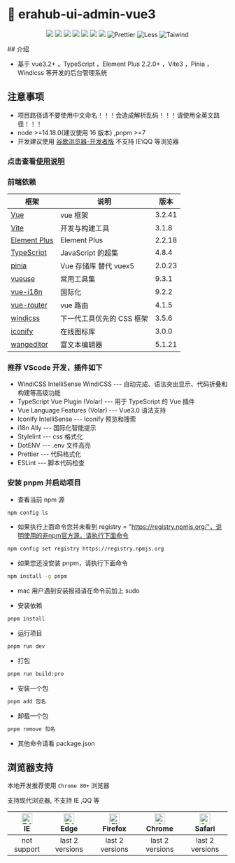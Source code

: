 <h1>🌈 erahub-ui-admin-vue3</h1>
<p align="center">
    <img src="https://img.shields.io/badge/-Vue3.2-34495e?logo=vue.j" />
    <img src="https://img.shields.io/badge/-Vite3-646cff?logo=vite&logoColor=white" />
    <img src="https://img.shields.io/badge/-TypeScript4.7-blue?logo=typescript&logoColor=white" />
    <img src="https://img.shields.io/badge/-Pinia2-yellow?logo=picpay&logoColor=white" />
    <img src="https://img.shields.io/badge/-ESLint-4b32c3?logo=eslint&logoColor=white" />
    <img src="https://img.shields.io/badge/-pnpm7-F69220?logo=pnpm&logoColor=white" />
    <img src="https://img.shields.io/badge/-Axios-008fc7?logo=axios.js&logoColor=white" />
    <img src="https://img.shields.io/badge/-Prettier-ef9421?logo=Prettier&logoColor=white" alt="Prettier">
    <img src="https://img.shields.io/badge/-Less-1D365D?logo=less&logoColor=white" alt="Less">
    <img src="https://img.shields.io/badge/-Wind%20CSS-06B6D4?logo=Tailwind%20CSS&logoColor=white" alt="Taiwind">
</p>
## 介绍

- 基于 vue3.2+ ，TypeScript ，Element Plus 2.2.0+ ，Vite3 ，Pinia ，Windicss 等开发的后台管理系统

## 注意事项

- 项目路径请不要使用中文命名！！！会造成解析乱码！！！请使用全英文路径！！！
- node >=14.18.0(建议使用 16 版本) ,pnpm >=7
- 开发建议使用 [谷歌浏览器-开发者版](https://www.google.cn/intl/zh-CN/chrome/dev/) 不支持 IE\QQ 等浏览器

### 点击查看[使用说明](./use.md)

### 前端依赖

| 框架 | 说明 | 版本     |
| --- | --- |--------|
| [Vue](https://staging-cn.vuejs.org/) | vue 框架 | 3.2.41 |
| [Vite](https://cn.vitejs.dev//) | 开发与构建工具 | 3.1.8 |
| [Element Plus](https://element-plus.org/zh-CN/) | Element Plus | 2.2.18 |
| [TypeScript](https://www.typescriptlang.org/docs/) | JavaScript 的超集 | 4.8.4 |
| [pinia](https://pinia.vuejs.org/) | Vue 存储库 替代 vuex5 | 2.0.23 |
| [vueuse](https://vueuse.org//) | 常用工具集 | 9.3.1 |
| [vue-i18n](https://kazupon.github.io/vue-i18n/zh/introduction.html/) | 国际化 | 9.2.2 |
| [vue-router](https://router.vuejs.org/) | vue 路由 | 4.1.5 |
| [windicss](https://cn.windicss.org/) | 下一代工具优先的 CSS 框架 | 3.5.6 |
| [iconify](https://icon-sets.iconify.design/) | 在线图标库 | 3.0.0 |
| [wangeditor](https://www.wangeditor.com/) | 富文本编辑器 | 5.1.21 |

### 推荐 VScode 开发，插件如下

- WindiCSS IntelliSense WindiCSS --- 自动完成、语法突出显示、代码折叠和构建等高级功能
- TypeScript Vue Plugin (Volar) --- 用于 TypeScript 的 Vue 插件
- Vue Language Features (Volar) --- Vue3.0 语法支持
- Iconify IntelliSense --- Iconify 预览和搜索
- i18n Ally --- 国际化智能提示
- Stylelint --- css 格式化
- DotENV --- .env 文件高亮
- Prettier --- 代码格式化
- ESLint --- 脚本代码检查

### 安装 pnpm 并启动项目

- 查看当前 npm 源

```bash
npm config ls
```

- 如果执行上面命令您并未看到 registry = "https://registry.npmjs.org/"，说明使用的非npm官方源，请执行下面命令

```bash
npm config set registry https://registry.npmjs.org
```

- 如果您还没安装 pnpm，请执行下面命令

```bash
npm install -g pnpm
```

- mac 用户遇到安装报错请在命令前加上 sudo

- 安装依赖

```bash
pnpm install
```

- 运行项目

```bash
pnpm run dev
```

- 打包

```bash
pnpm run build:pro
```

- 安装一个包

```bash
pnpm add 包名
```

- 卸载一个包

```bash
pnpm remove 包名
```

- 其他命令请看 package.json

## 浏览器支持

本地开发推荐使用 `Chrome 80+` 浏览器

支持现代浏览器, 不支持 IE ,QQ 等

| [<img src="https://raw.githubusercontent.com/alrra/browser-logos/master/src/archive/internet-explorer_9-11/internet-explorer_9-11_48x48.png" alt=" Edge" width="24px" height="24px" />](http://godban.github.io/browsers-support-badges/)</br>IE | [<img src="https://raw.githubusercontent.com/alrra/browser-logos/master/src/edge/edge_48x48.png" alt=" Edge" width="24px" height="24px" />](http://godban.github.io/browsers-support-badges/)</br>Edge | [<img src="https://raw.githubusercontent.com/alrra/browser-logos/master/src/firefox/firefox_48x48.png" alt="Firefox" width="24px" height="24px" />](http://godban.github.io/browsers-support-badges/)</br>Firefox | [<img src="https://raw.githubusercontent.com/alrra/browser-logos/master/src/chrome/chrome_48x48.png" alt="Chrome" width="24px" height="24px" />](http://godban.github.io/browsers-support-badges/)</br>Chrome | [<img src="https://raw.githubusercontent.com/alrra/browser-logos/master/src/safari/safari_48x48.png" alt="Safari" width="24px" height="24px" />](http://godban.github.io/browsers-support-badges/)</br>Safari |
| :-: | :-: | :-: | :-: | :-: |
| not support | last 2 versions | last 2 versions | last 2 versions | last 2 versions |
